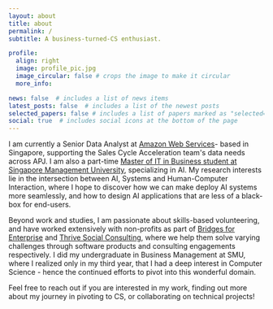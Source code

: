 ```yaml
---
layout: about
title: about
permalink: /
subtitle: A business-turned-CS enthusiast. 

profile:
  align: right
  image: profile_pic.jpg
  image_circular: false # crops the image to make it circular
  more_info: 

news: false  # includes a list of news items
latest_posts: false  # includes a list of the newest posts
selected_papers: false # includes a list of papers marked as "selected={true}"
social: true  # includes social icons at the bottom of the page
---
```


I am currently a Senior Data Analyst at [Amazon Web Services](https://aws.amazon.com/)- based in Singapore, supporting the Sales Cycle Acceleration team's data needs across APJ. I am also a part-time [Master of IT in Business student at Singapore Management University](https://www.smu.edu.sg/), specializing in AI. My research interests lie in the intersection between AI, Systems and Human-Computer Interaction, where I hope to discover how we can make deploy AI systems more seamlessly, and how to design AI applications that are less of a black-box for end-users.   

Beyond work and studies, I am passionate about skills-based volunteering, and have worked extensively with non-profits as part of [Bridges for Enterprise](https://www.bridgesforenterprise.com) and [Thrive Social Consulting](https://thrivesocialsg.com/), where we help them solve varying challenges through software products and consulting engagements respectively. I did my undergraduate in Business Management at SMU, where I realized only in my third year, that I had a deep interest in Computer Science - hence the continued efforts to pivot into this wonderful domain.

Feel free to reach out if you are interested in my work, finding out more about my journey in pivoting to CS, or collaborating on technical projects!